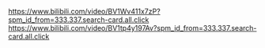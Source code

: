 https://www.bilibili.com/video/BV1Wv411x7zP?spm_id_from=333.337.search-card.all.click
https://www.bilibili.com/video/BV1tp4y197Av?spm_id_from=333.337.search-card.all.click
